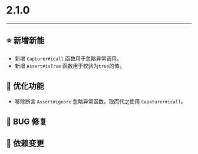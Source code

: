 # 2.1.0

---------------------

## ⭐ 新增新能

- 新增 `Capturer#icall` 函数用于忽略异常调用。
- 新增 `Assert#isTrue` 函数用于校验为`true`的值。

## 👻 优化功能

- 移除断言 `Assert#ignore` 忽略异常函数。取而代之使用 `Capaturer#icall`。

## 🐞 BUG 修复

## 🔨 依赖变更